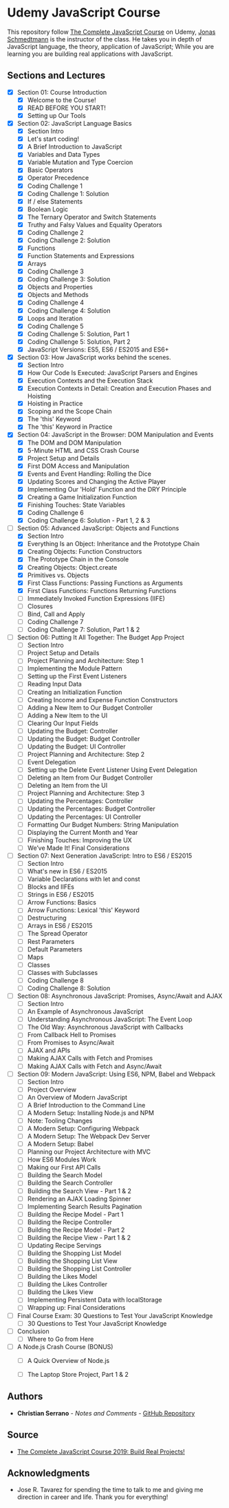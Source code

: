 # Udemy JavaScript Course

This repository follow [The Complete JavaScript Course](https://www.udemy.com/the-complete-javascript-course/) on Udemy, [Jonas Schmedtmann](https://www.udemy.com/user/jonasschmedtmann/) is the instructor of the class. He takes you in depth of JavaScript language, the theory, application of JavaScript; While you are learning you are building real applications with JavaScript.

## Sections and Lectures

- [x] Section 01: Course Introduction
    - [x] Welcome to the Course!
    - [x] READ BEFORE YOU START!
    - [x] Setting up Our Tools
- [x] Section 02: JavaScript Language Basics
    - [x] Section Intro
    - [x] Let's start coding!
    - [x] A Brief Introduction to JavaScript
    - [x] Variables and Data Types
    - [x] Variable Mutation and Type Coercion
    - [x] Basic Operators
    - [x] Operator Precedence
    - [x] Coding Challenge 1
    - [x] Coding Challenge 1: Solution
    - [x] If / else Statements
    - [x] Boolean Logic
    - [x] The Ternary Operator and Switch Statements
    - [x] Truthy and Falsy Values and Equality Operators
    - [x] Coding Challenge 2
    - [x] Coding Challenge 2: Solution
    - [x] Functions
    - [x] Function Statements and Expressions
    - [x] Arrays
    - [x] Coding Challenge 3
    - [x] Coding Challenge 3: Solution
    - [x] Objects and Properties
    - [x] Objects and Methods
    - [x] Coding Challenge 4
    - [x] Coding Challenge 4: Solution
    - [x] Loops and Iteration
    - [x] Coding Challenge 5
    - [x] Coding Challenge 5: Solution, Part 1
    - [x] Coding Challenge 5: Solution, Part 2
    - [x] JavaScript Versions: ES5, ES6 / ES2015 and ES6+
- [x] Section 03: How JavaScript works behind the scenes.
    - [x] Section Intro
    - [x] How Our Code Is Executed: JavaScript Parsers and Engines
    - [x] Execution Contexts and the Execution Stack
    - [x] Execution Contexts in Detail: Creation and Execution Phases and Hoisting
    - [x] Hoisting in Practice
    - [x] Scoping and the Scope Chain
    - [x] The 'this' Keyword
    - [x] The 'this' Keyword in Practice
- [x] Section 04: JavaScript in the Browser: DOM Manipulation and Events
    - [x] The DOM and DOM Manipulation
    - [x] 5-Minute HTML and CSS Crash Course
    - [x] Project Setup and Details 
    - [x] First DOM Access and Manipulation
    - [x] Events and Event Handling: Rolling the Dice
    - [x] Updating Scores and Changing the Active Player
    - [x] Implementing Our 'Hold' Function and the DRY Principle
    - [x] Creating a Game Initialization Function
    - [x] Finishing Touches: State Variables 
    - [x] Coding Challenge 6
    - [x] Coding Challenge 6: Solution - Part 1, 2 & 3
- [ ] Section 05: Advanced JavaScript: Objects and Functions
    - [x] Section Intro
    - [x] Everything Is an Object: Inheritance and the Prototype Chain
    - [x] Creating Objects: Function Constructors
    - [x] The Prototype Chain in the Console
    - [x] Creating Objects: Object.create
    - [x] Primitives vs. Objects
    - [x] First Class Functions: Passing Functions as Arguments
    - [x] First Class Functions: Functions Returning Functions
    - [ ] Immediately Invoked Function Expressions (IIFE)
    - [ ] Closures
    - [ ] Bind, Call and Apply
    - [ ] Coding Challenge 7
    - [ ] Coding Challenge 7: Solution, Part 1 & 2
- [ ] Section 06: Putting It All Together: The Budget App Project
    - [ ] Section Intro
    - [ ] Project Setup and Details
    - [ ] Project Planning and Architecture: Step 1
    - [ ] Implementing the Module Pattern
    - [ ] Setting up the First Event Listeners
    - [ ] Reading Input Data
    - [ ] Creating an Initialization Function
    - [ ] Creating Income and Expense Function Constructors
    - [ ] Adding a New Item to Our Budget Controller
    - [ ] Adding a New Item to the UI
    - [ ] Clearing Our Input Fields
    - [ ] Updating the Budget: Controller
    - [ ] Updating the Budget: Budget Controller
    - [ ] Updating the Budget: UI Controller
    - [ ] Project Planning and Architecture: Step 2
    - [ ] Event Delegation
    - [ ] Setting up the Delete Event Listener Using Event Delegation
    - [ ] Deleting an Item from Our Budget Controller
    - [ ] Deleting an Item from the UI
    - [ ] Project Planning and Architecture: Step 3
    - [ ] Updating the Percentages: Controller
    - [ ] Updating the Percentages: Budget Controller
    - [ ] Updating the Percentages: UI Controller
    - [ ] Formatting Our Budget Numbers: String Manipulation
    - [ ] Displaying the Current Month and Year
    - [ ] Finishing Touches: Improving the UX
    - [ ] We’ve Made It! Final Considerations
- [ ] Section 07: Next Generation JavaScript: Intro to ES6 / ES2015
    - [ ] Section Intro
    - [ ] What's new in ES6 / ES2015
    - [ ] Variable Declarations with let and const
    - [ ] Blocks and IIFEs
    - [ ] Strings in ES6 / ES2015
    - [ ] Arrow Functions: Basics
    - [ ] Arrow Functions: Lexical 'this' Keyword
    - [ ] Destructuring
    - [ ] Arrays in ES6 / ES2015
    - [ ] The Spread Operator
    - [ ] Rest Parameters
    - [ ] Default Parameters
    - [ ] Maps
    - [ ] Classes
    - [ ] Classes with Subclasses
    - [ ] Coding Challenge 8
    - [ ] Coding Challenge 8: Solution
- [ ] Section 08: Asynchronous JavaScript: Promises, Async/Await and AJAX
    - [ ] Section Intro
    - [ ] An Example of Asynchronous JavaScript
    - [ ] Understanding Asynchronous JavaScript: The Event Loop
    - [ ] The Old Way: Asynchronous JavaScript with Callbacks
    - [ ] From Callback Hell to Promises
    - [ ] From Promises to Async/Await
    - [ ] AJAX and APIs
    - [ ] Making AJAX Calls with Fetch and Promises
    - [ ] Making AJAX Calls with Fetch and Async/Await
- [ ] Section 09: Modern JavaScript: Using ES6, NPM, Babel and Webpack
    - [ ] Section Intro
    - [ ] Project Overview
    - [ ] An Overview of Modern JavaScript
    - [ ] A Brief Introduction to the Command Line
    - [ ] A Modern Setup: Installing Node.js and NPM
    - [ ] Note: Tooling Changes
    - [ ] A Modern Setup: Configuring Webpack
    - [ ] A Modern Setup: The Webpack Dev Server
    - [ ] A Modern Setup: Babel
    - [ ] Planning our Project Architecture with MVC
    - [ ] How ES6 Modules Work
    - [ ] Making our First API Calls
    - [ ] Building the Search Model
    - [ ] Building the Search Controller
    - [ ] Building the Search View - Part 1 & 2
    - [ ] Rendering an AJAX Loading Spinner
    - [ ] Implementing Search Results Pagination
    - [ ] Building the Recipe Model - Part 1
    - [ ] Building the Recipe Controller
    - [ ] Building the Recipe Model - Part 2
    - [ ] Building the Recipe View - Part 1 & 2
    - [ ] Updating Recipe Servings
    - [ ] Building the Shopping List Model
    - [ ] Building the Shopping List View
    - [ ] Building the Shopping List Controller
    - [ ] Building the Likes Model
    - [ ] Building the Likes Controller
    - [ ] Building the Likes View
    - [ ] Implementing Persistent Data with localStorage
    - [ ] Wrapping up: Final Considerations
- [ ] Final Course Exam: 30 Questions to Test Your JavaScript Knowledge
    - [ ] 30 Questions to Test Your JavaScript Knowledge
- [ ] Conclusion
    - [ ] Where to Go from Here
- [ ] A Node.js Crash Course (BONUS)
    - [ ] A Quick Overview of Node.js
    - [ ] The Laptop Store Project, Part 1 & 2


## Authors

* **Christian Serrano** - *Notes and Comments* - [GitHub Repository](https://github.com/561nano/Udemy_JavaScript)

## Source
* [The Complete JavaScript Course 2019: Build Real Projects!](https://www.udemy.com/the-complete-javascript-course/)

## Acknowledgments


* Jose R. Tavarez for spending the time to talk to me and giving me direction in career and life. Thank you for everything!

